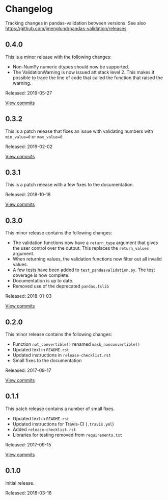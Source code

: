 # Changelog #

Tracking changes in pandas-validation between versions.
See also https://github.com/jmenglund/pandas-validation/releases.


## 0.4.0 ##

This is a minor release with the following changes:

* Non-NumPy numeric dtypes should now be supported.
* The ValidationWarning is now issued att stack level 2. This makes it possible to
  trace the line of code that called the function that raised the warning.

Released: 2019-05-27

[View commits](https://github.com/jmenglund/pandas-validation/compare/v0.3.2...v0.4.0)


## 0.3.2 ##

This is a patch release that fixes an issue with validating numbers with `min_value=0`
or `max_value=0`.

Released: 2019-02-02

[View commits](https://github.com/jmenglund/pandas-validation/compare/v0.3.1...v0.3.2)


## 0.3.1 ##

This is a patch release with a few fixes to the documentation.

Released: 2018-10-18

[View commits](https://github.com/jmenglund/pandas-validation/compare/v0.3.0...v0.3.1)


## 0.3.0 ##

This minor release contains the following changes:

* The validation functions now have a `return_type` argument that gives
  the user control over the output. This replaces the `return_values` argument.
* When returning values, the validation functions now filter out all invalid
  values.
* A few tests have been added to `test_pandasvalidation.py`. The test coverage
  is now complete.
* Documentation is up to date.
* Removed use of the deprecated `pandas.tslib`

Released: 2018-01-03

[View commits](https://github.com/jmenglund/pandas-validation/compare/v0.2.0...v0.3.0)


## 0.2.0 ##

This minor release contains the following changes:

* Function `not_convertible()` renamed `mask_nonconvertible()`
* Updated text in `README.rst`
* Updated instructions in `release-checklist.rst`
* Small fixes to the documentation

Released: 2017-09-17

[View commits](https://github.com/jmenglund/pandas-validation/compare/v0.1.1...v0.2.0)


## 0.1.1 ##

This patch release contains a number of small fixes.

* Updated text in `README.rst`
* Updated instructions for Travis-CI (`.travis.yml`)
* Added `release-checklist.rst`
* Libraries for testing removed from `requirements.txt`

Released: 2017-09-15

[View commits](https://github.com/jmenglund/pandas-validation/compare/v0.1.0...v0.1.1)


## 0.1.0 ##

Initial release.

Released: 2016-03-16
